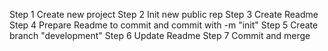 Step 1 Create new project
Step 2 Init new public rep
Step 3 Create Readme
Step 4 Prepare Readme to commit and commit with -m "init"
Step 5 Create branch "development"
Step 6 Update Readme
Step 7 Commit and merge
